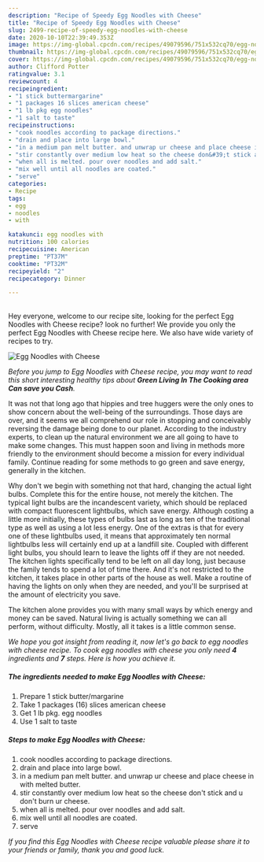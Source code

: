```yaml
---
description: "Recipe of Speedy Egg Noodles with Cheese"
title: "Recipe of Speedy Egg Noodles with Cheese"
slug: 2499-recipe-of-speedy-egg-noodles-with-cheese
date: 2020-10-10T22:39:49.353Z
image: https://img-global.cpcdn.com/recipes/49079596/751x532cq70/egg-noodles-with-cheese-recipe-main-photo.jpg
thumbnail: https://img-global.cpcdn.com/recipes/49079596/751x532cq70/egg-noodles-with-cheese-recipe-main-photo.jpg
cover: https://img-global.cpcdn.com/recipes/49079596/751x532cq70/egg-noodles-with-cheese-recipe-main-photo.jpg
author: Clifford Potter
ratingvalue: 3.1
reviewcount: 4
recipeingredient:
- "1 stick buttermargarine"
- "1 packages 16 slices american cheese"
- "1 lb pkg egg noodles"
- "1 salt to taste"
recipeinstructions:
- "cook noodles according to package directions."
- "drain and place into large bowl."
- "in a medium pan melt butter. and unwrap ur cheese and place cheese in with melted butter."
- "stir constantly over medium low heat so the cheese don&#39;t stick and u don&#39;t burn ur cheese."
- "when all is melted. pour over noodles and add salt."
- "mix well until all noodles are coated."
- "serve"
categories:
- Recipe
tags:
- egg
- noodles
- with

katakunci: egg noodles with 
nutrition: 100 calories
recipecuisine: American
preptime: "PT37M"
cooktime: "PT32M"
recipeyield: "2"
recipecategory: Dinner

---
```

<br>
Hey everyone, welcome to our recipe site, looking for the perfect Egg Noodles with Cheese recipe? look no further! We provide you only the perfect Egg Noodles with Cheese recipe here. We also have wide variety of recipes to try.
<br>


![Egg Noodles with Cheese](https://img-global.cpcdn.com/recipes/49079596/751x532cq70/egg-noodles-with-cheese-recipe-main-photo.jpg)

<i>Before you jump to Egg Noodles with Cheese recipe, you may want to read this short interesting healthy tips about 
<strong>Green Living In The Cooking area Can save you Cash</strong>.</i>
</br>

It was not that long ago that hippies and tree huggers were the only ones to show concern about the well-being of the surroundings. Those days are over, and it seems we all comprehend our role in stopping and conceivably reversing the damage being done to our planet. According to the industry experts, to clean up the natural environment we are all going to have to make some changes. This must happen soon and living in methods more friendly to the environment should become a mission for every individual family. Continue reading for some methods to go green and save energy, generally in the kitchen.

Why don't we begin with something not that hard, changing the actual light bulbs. Complete this for the entire house, not merely the kitchen. The typical light bulbs are the incandescent variety, which should be replaced with compact fluorescent lightbulbs, which save energy. Although costing a little more initially, these types of bulbs last as long as ten of the traditional type as well as using a lot less energy. One of the extras is that for every one of these lightbulbs used, it means that approximately ten normal lightbulbs less will certainly end up at a landfill site. Coupled with different light bulbs, you should learn to leave the lights off if they are not needed. The kitchen lights specifically tend to be left on all day long, just because the family tends to spend a lot of time there. And it's not restricted to the kitchen, it takes place in other parts of the house as well. Make a routine of having the lights on only when they are needed, and you'll be surprised at the amount of electricity you save.

The kitchen alone provides you with many small ways by which energy and money can be saved. Natural living is actually something we can all perform, without difficulty. Mostly, all it takes is a little common sense.


<i>We hope you got insight from reading it, now let's go back to egg noodles with cheese recipe. To cook egg noodles with cheese you only need <strong>4</strong> ingredients and <strong>7</strong> steps. Here is how you achieve it.
</i>

##### The ingredients needed to make Egg Noodles with Cheese:

1. Prepare 1 stick butter/margarine
1. Take 1 packages (16) slices american cheese
1. Get 1 lb pkg. egg noodles
1. Use 1 salt to taste


##### Steps to make Egg Noodles with Cheese:

1. cook noodles according to package directions.
1. drain and place into large bowl.
1. in a medium pan melt butter. and unwrap ur cheese and place cheese in with melted butter.
1. stir constantly over medium low heat so the cheese don&#39;t stick and u don&#39;t burn ur cheese.
1. when all is melted. pour over noodles and add salt.
1. mix well until all noodles are coated.
1. serve


<i>If you find this Egg Noodles with Cheese recipe valuable please share it to your friends or family, thank you and good luck.</i>
